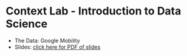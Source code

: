 # Context Lab - Introduction to Data Science

  - The Data: Google Mobility
  - Slides: [click here for PDF of slides](UCF_BrownBag_Intro_DataWrangling_R_092421_WORKSHOP_Slides.pdf)
